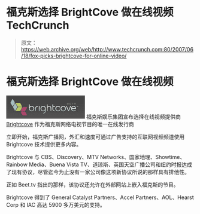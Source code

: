 # 福克斯选择 BrightCove 做在线视频 TechCrunch

> 原文：<https://web.archive.org/web/http://www.techcrunch.com:80/2007/06/18/fox-picks-brightcove-for-online-video/>

# 福克斯选择 BrightCove 做在线视频

[![](img/e806161c627908113514adcaf5b221cf.png)](https://web.archive.org/web/20221203102254/http://www.brightcove.com/) 福克斯娱乐集团宣布选择在线视频提供商 [Brightcove](https://web.archive.org/web/20221203102254/http://www.brightcove.com/) 作为福克斯网络电视节目的唯一在线发行商

立即开始，福克斯广播网，外汇和速度可通过广告支持的互联网视频频道使用 Brightcove 技术提供更多内容。

Brightcove 与 CBS、Discovery、MTV Networks、国家地理、Showtime、Rainbow Media、Buena Vista TV、道琼斯、英国天空广播公司和纽约时报达成了现有协议，尽管迄今为止没有一家公司像这项新协议所说的那样具有排他性。

正如 Beet.tv 指出的那样，该协议还允许在外部网站上嵌入福克斯的节目。

Brightcove 得到了 General Catalyst Partners、Accel Partners、AOL、Hearst Corp 和 IAC 高达 5900 多万美元的支持。